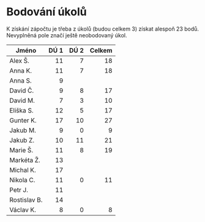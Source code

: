# Bodování úkolů

K získání zápočtu je třeba z úkolů (budou celkem 3) získat alespoň 23 bodů.
Nevyplněná pole značí ještě neobodovaný úkol.

| Jméno		| DÚ 1	| DÚ 2	| Celkem |
|---------------|------:|------:|-------:|
| Alex Š.	| 11	| 7	| 18	 |
| Anna K.	| 11	| 7	| 18	 |
| Anna S.	| 9	| 	|	 |
| David Č.	| 9	| 8	| 17	 |
| David M.	| 7	| 3	| 10	 |
| Eliška S.	| 12	| 5	| 17	 |
| Gunter K.	| 17	| 10	| 27	 |
| Jakub M.	| 9	| 0	| 9	 |
| Jakub Z.	| 10	| 11	| 21	 |
| Marie Š.	| 11	| 8	| 19	 |
| Markéta Ž.	| 13	|	|	 |
| Michal K.	| 17	|	|	 |
| Nikola C.	| 11	| 0	| 11	 |
| Petr J.	| 11	|	|	 |
| Rostislav B.	| 14	|	|	 |
| Václav K.	| 8	| 0	| 8	 |


